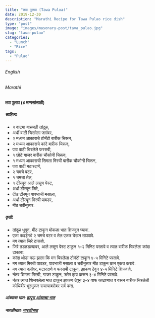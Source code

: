 ```yaml
---
title: "तवा पुलाव (Tawa Puloa)"
date: 2019-12-30
description: "Marathi Recipe for Tawa Pulao rice dish"
type: "post"
image: "images/masonary-post/tava_pulao.jpg"
slug: "tawa-pulao"
categories: 
  - "Lunch"
  - "Rice"
tags:
  - "Pulao"
---
```


###### English








###### Marathi




#### तवा पुलाव (४ माणसांसाठी) 



##### साहित्य:


- २ वाट्या बासमती तांदूळ,
- अर्धी वाटी चिरलेला फ्लॉवर,
- २ मध्यम आकाराचे टोमॅटो बारीक चिरून,
- २ मध्यम आकाराचे कांदे बारीक चिरून,
- पाव वाटी चिरलेले फरसबी,
- १ छोटे गाजर बारीक चौकोनी चिरून,
- १ मध्यम आकाराची सिमला मिरची बारीक चौकोनी चिरून,
- पाव वाटी मटारदाणे,
- २ चमचे बटर,
- १ चमचा तेल,
- १ टीस्पून आले लसूण पेस्ट,
- अर्धा टीस्पून जिरे,
- दीड टीस्पून पावभाजी मसाला,
- अर्धा टीस्पून मिरची पावडर,
- मीठ चवीनुसार.



##### कृती: 


- तांदूळ धुवून, मीठ टाकून मोकळा भात शिजवून घ्यावा.
- एका कढईमधे २ चमचे बटर व तेल एकत्र घेऊन तापवावे.
- मग त्यात जिरे टाकावे.
- जिरे तडतडल्यावर, आले लसूण पेस्ट टाकून १-२ मिनिट परतावे व त्यात बारीक चिरलेला कांदा टाकावा.
- कांदा थोडा मऊ झाला कि मग चिरलेला टोमॅटो टाकून ४-५ मिनिटे परतावे.
- मग त्यात मिरची पावडर, पावभाजी मसाला व चवीनुसार मीठ टाकून छान एकत्र करावे.
- मग त्यात फ्लॉवर, मटारदाणे व फरसबी टाकून, झाकण ठेवून ४-५ मिनिटे शिजवावे.
- नंतर शिमला मिरची, गाजर टाकून, फ्लेम हाय करून ३-४ मिनिटे परतावे.
- नंतर त्यात शिजवलेला भात टाकून झाकण ठेवून ३-४ वाफ काढाव्यात व वरून बारीक चिरलेली कोथिंबीर भुरभुरून रायत्याबरोबर सर्व करा.


##### आंब्याचा भात: [हापूस आंब्याचा भात](/hapus-amba-bhat) 
##### नारळीभात: [नारळीभात](/narali-bhat) 
